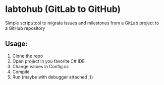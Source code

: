 # labtohub (GitLab to GitHub)
Simple script/tool to migrate issues and milestones from a GitLab project to a GitHub repository

## Usage:

1. Clone the repo
2. Open project in you favorite C# IDE
3. Change values in Config.cs
4. Compile
5. Run (maybe with debugger attached ;))
